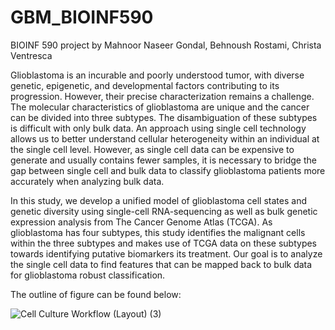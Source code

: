 # GBM_BIOINF590
BIOINF 590 project by Mahnoor Naseer Gondal, Behnoush Rostami, Christa Ventresca

Glioblastoma is an incurable and poorly understood tumor, with diverse genetic, epigenetic, and developmental factors contributing to its progression. However, their precise characterization remains a challenge. The molecular characteristics of glioblastoma are unique and the cancer can be divided into three subtypes. The disambiguation of these subtypes is difficult with only bulk data. An approach using single cell technology allows us to better understand cellular heterogeneity within an individual at the single cell level. However, as single cell data can be expensive to generate and usually contains fewer samples, it is necessary to bridge the gap between single cell and bulk data to classify glioblastoma patients more accurately when analyzing bulk data.

In this study, we develop a unified model of glioblastoma cell states and genetic diversity using single-cell RNA-sequencing as well as bulk genetic expression analysis from The Cancer Genome Atlas (TCGA). As glioblastoma has four subtypes, this study identifies the malignant cells within the three subtypes and makes use of TCGA data on these subtypes towards identifying putative biomarkers its treatment. Our goal is to analyze the single cell data to find features that can be mapped back to bulk data for glioblastoma robust classification.

The outline of figure can be found below:

![Cell Culture Workflow (Layout) (3)](https://user-images.githubusercontent.com/89783694/206587235-f572f1e9-4287-4d01-a306-9b8b865efd2f.png)
